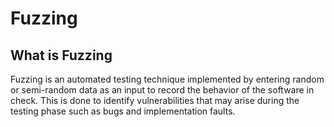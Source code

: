 # Fuzzing

## What is Fuzzing

Fuzzing is an automated testing technique implemented by entering random or semi-random data as an input to record the behavior of the software in check.
This is done to identify vulnerabilities that may arise during the testing phase such as bugs and implementation faults.
